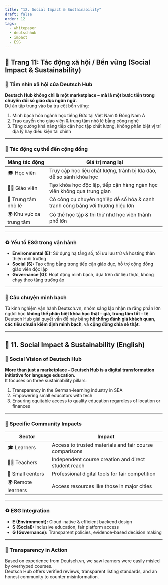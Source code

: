 ```yaml
---
title: "12. Social Impact & Sustainability"
draft: false
order: 12
tags:
  - whitepaper
  - deutschhub
  - impact
  - ESG
---
```


## 📄 Trang 11: Tác động xã hội / Bền vững (Social Impact & Sustainability)

### 🌱 Tầm nhìn xã hội của Deutsch Hub

**Deutsch Hub không chỉ là một marketplace – mà là một bước tiến trong chuyển đổi số giáo dục ngôn ngữ.**  
Dự án tập trung vào ba trụ cột bền vững:  
1. Minh bạch hóa ngành học tiếng Đức tại Việt Nam & Đông Nam Á  
2. Trao quyền cho giáo viên & trung tâm nhỏ lẻ bằng công nghệ  
3. Tăng cường khả năng tiếp cận học tập chất lượng, không phân biệt vị trí địa lý hay điều kiện tài chính

---

### 📌 Tác động cụ thể đến cộng đồng

| Mảng tác động        | Giá trị mang lại |
|----------------------|------------------|
| 🎓 Học viên          | Truy cập học liệu chất lượng, tránh bị lừa đảo, dễ so sánh khóa học |
| 🧑‍🏫 Giáo viên        | Tạo khóa học độc lập, tiếp cận hàng ngàn học viên không qua trung gian |
| 🏫 Trung tâm nhỏ lẻ  | Có công cụ chuyên nghiệp để số hóa & cạnh tranh công bằng với thương hiệu lớn |
| 🌍 Khu vực xa trung tâm | Có thể học tập & thi thử như học viên thành phố lớn |

---

### ♻️ Yếu tố ESG trong vận hành

- **Environmental (E):** Sử dụng hạ tầng số, tối ưu lưu trữ và hosting thân thiện môi trường  
- **Social (S):** Tạo công bằng trong tiếp cận giáo dục, hỗ trợ cộng đồng giáo viên độc lập  
- **Governance (G):** Hoạt động minh bạch, dựa trên dữ liệu thực, không chạy theo tăng trưởng ảo

---

### 💬 Câu chuyện minh bạch

Từ kinh nghiệm vận hành Deutsch.vn, nhóm sáng lập nhận ra rằng phần lớn người học **không thể phân biệt khóa học thật – giả, trung tâm tốt – tệ**.  
Deutsch Hub giải quyết vấn đề này bằng **hệ thống đánh giá khách quan**, **các tiêu chuẩn kiểm định minh bạch**, và **cộng đồng chia sẻ thật**.

---

## 📄 11. Social Impact & Sustainability (English)

### 🌱 Social Vision of Deutsch Hub

**More than just a marketplace – Deutsch Hub is a digital transformation initiative for language education.**  
It focuses on three sustainability pillars:  
1. Transparency in the German-learning industry in SEA  
2. Empowering small educators with tech  
3. Ensuring equitable access to quality education regardless of location or finances

---

### 📌 Specific Community Impacts

| Sector         | Impact |
|----------------|--------|
| 🎓 Learners     | Access to trusted materials and fair course comparisons |
| 🧑‍🏫 Teachers     | Independent course creation and direct student reach |
| 🏫 Small centers | Professional digital tools for fair competition |
| 🌍 Remote learners | Access resources like those in major cities |

---

### ♻️ ESG Integration

- **E (Environment):** Cloud-native & efficient backend design  
- **S (Social):** Inclusive education, fair platform access  
- **G (Governance):** Transparent policies, evidence-based decision making

---

### 💬 Transparency in Action

Based on experience from Deutsch.vn, we saw learners were easily misled by overhyped courses.  
Deutsch Hub offers verified reviews, transparent listing standards, and an honest community to counter misinformation.
